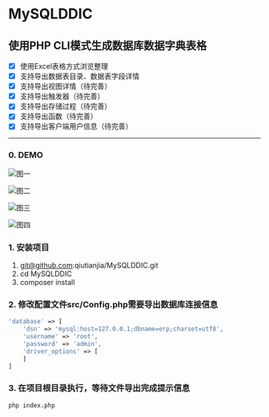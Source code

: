 # MySQLDDIC 
## 使用PHP CLI模式生成数据库数据字典表格
- [x] 使用Excel表格方式浏览整理
- [x] 支持导出数据表目录、数据表字段详情
- [x] 支持导出视图详情（待完善）
- [x] 支持导出触发器（待完善）
- [x] 支持导出存储过程（待完善）
- [x] 支持导出函数（待完善）
- [x] 支持导出客户端用户信息（待完善）
------
### 0. DEMO
![图一](https://github.com/qiutianjia/MySQLDDIC/blob/master/demo/Snipaste_1.png)

![图二](https://github.com/qiutianjia/MySQLDDIC/blob/master/demo/Snipaste_2.png)

![图三](https://github.com/qiutianjia/MySQLDDIC/blob/master/demo/Snipaste_3.png)

![图四](https://github.com/qiutianjia/MySQLDDIC/blob/master/demo/Snipaste_4.png)

### 1. 安装项目
1. git@github.com:qiutianjia/MySQLDDIC.git
2. cd MySQLDDIC
3. composer install
### 2. 修改配置文件src/Config.php需要导出数据库连接信息
```php
'database' => [
    'dsn' => 'mysql:host=127.0.0.1;dbname=erp;charset=utf8',
    'username' => 'root',
    'password' => 'admin',
    'driver_options' => [
    ]
]
```
### 3. 在项目根目录执行，等待文件导出完成提示信息
```shell
php index.php
```


  [1]: https://github.com/qiutianjia/MySQLDDIC/blob/master/demo/Snipaste_1.png
